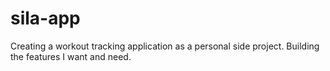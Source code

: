 # sila-app
Creating a workout tracking application as a personal side project. Building the features I want and need.